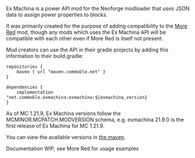 Ex Machina is a power API mod for the Neoforge modloader that uses JSON data to assign power properties to blocks.

It was primarily created for the purpose of adding compatibility to the [More Red](https://github.com/Commoble/morered) mod,
though any mods which uses the Ex Machina API will be compatible with each other even if More Red is itself not present.

Mod creators can use the API in their gradle projects by adding this information to their build.gradle:

```
repositories {
	maven { url "maven.commoble.net" }
}

dependencies {
	implementation "net.commoble.exmachina:exmachina:${exmachina_version}
}
```

As of MC 1.21.9, Ex Machina versions follow the MCMINOR.MCPATCH.MODVERSION schema, e.g. exmachina 21.9.0 is the first release of Ex Machina for MC 1.21.9.

You can view the available versions in [the maven](https://maven.commoble.net/net/commoble/exmachina/exmachina).

Documentation WIP, see More Red for usage examples
